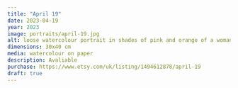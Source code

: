 ```yaml
---
title: "April 19"
date: 2023-04-19
year: 2023
image: portraits/april-19.jpg
alt: loose watercolour portrait in shades of pink and orange of a woman's face looking up, with strong lighting coming from the left
dimensions: 30x40 cm
media: watercolour on paper
description: Avaliable
purchase: https://www.etsy.com/uk/listing/1494612878/april-19
draft: true
---
```

